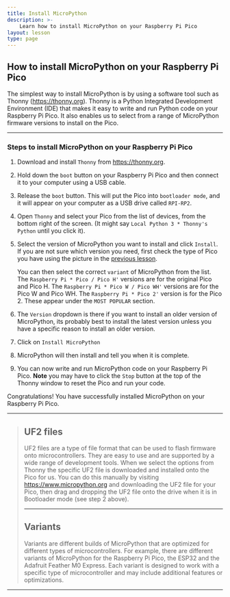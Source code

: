 ```yaml
---
title: Install MicroPython
description: >-
    Learn how to install MicroPython on your Raspberry Pi Pico 
layout: lesson
type: page
---
```


## How to install MicroPython on your Raspberry Pi Pico

The simplest way to install MicroPython is by using a software tool such as Thonny (<https://thonny.org>). Thonny is a Python Integrated Development Environment (IDE) that makes it easy to write and run Python code on your Raspberry Pi Pico. It also enables us to select from a range of MicroPython firmware versions to install on the Pico.

---

### Steps to install MicroPython on your Raspberry Pi Pico

1. Download and install `Thonny` from <https://thonny.org>.

1. Hold down the `boot` button on your Raspberry Pi Pico and then connect it to your computer using a USB cable.

1. Release the `boot` button. This will put the Pico into `bootloader mode`, and it will appear on your computer as a USB drive called `RPI-RP2`.

1. Open `Thonny` and select your Pico from the list of devices, from the bottom right of the screen. (It might say `Local Python 3 * Thonny's Python` until you click it).

1. Select the version of MicroPython you want to install and click `Install`. If you are not sure which version you need, first check the type of Pico you have using the picture in the [previous lesson](02_types#different-types-of-pico). 

    You can then select the correct `variant` of MicroPython from the list. The `Raspberry Pi * Pico / Pico H'` versions are for the original Pico and Pico H. The `Raspberry Pi * Pico W / Pico WH'` versions are for the Pico W and Pico WH. The `Raspberry Pi * Pico 2'` version is for the Pico 2. These appear under the `MOST POPULAR` section.

1. The `Version` dropdown is there if you want to install an older version of MicroPython, its probably best to install the latest version unless you have a specific reason to install an older version.

1. Click on `Install MicroPython`

1. MicroPython will then install and tell you when it is complete.

1. You can now write and run MicroPython code on your Raspberry Pi Pico. **Note** you may have to click the `Stop` button at the top of the Thonny window to reset the Pico and run your code.

Congratulations! You have successfully installed MicroPython on your Raspberry Pi Pico.

---

> ## UF2 files
>
> UF2 files are a type of file format that can be used to flash firmware onto microcontrollers. They are easy to use and are supported by a wide range of development tools. When we select the options from Thonny the specific UF2 file is downloaded and installed onto the Pico for us. You can do this manually by visiting <https://www.micropython.org> and downloading the UF2 file for your Pico, then drag and dropping the UF2 file onto the drive when it is in Bootloader mode (see step 2 above).
>
> ---
>
> ## Variants
>
> Variants are different builds of MicroPython that are optimized for different types of microcontrollers. For example, there are different variants of MicroPython for the Raspberry Pi Pico, the ESP32 and the Adafruit Feather M0 Express. Each variant is designed to work with a specific type of microcontroller and may include additional features or optimizations.

---
